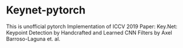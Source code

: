 # Keynet-pytorch
This is unofficial pytorch Implementation of ICCV 2019 Paper: Key.Net: Keypoint Detection by Handcrafted and Learned CNN Filters by Axel Barroso-Laguna et. al.
